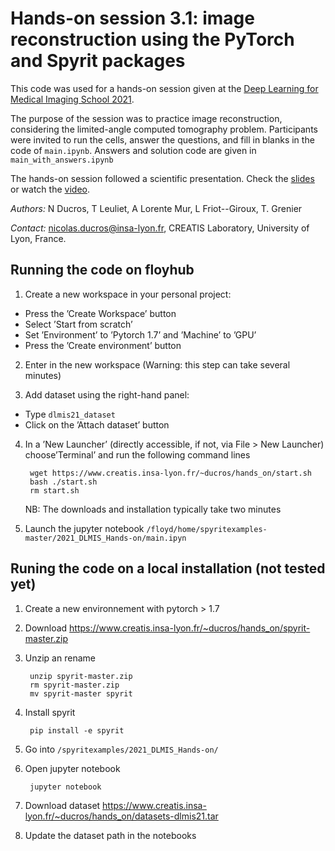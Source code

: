 # Hands-on session 3.1: image reconstruction using the PyTorch and Spyrit packages

This code was used for a hands-on session given at the [Deep Learning for Medical Imaging School 2021](https://deepimaging2021.sciencesconf.org/).

The purpose of the session was to practice image reconstruction, considering the limited-angle computed tomography problem. Participants were invited to run the cells, answer the questions, and fill in blanks in the code of `main.ipynb`. Answers and solution code are given in `main_with_answers.ipynb`

The hands-on session followed a scientific presentation. Check the [slides](https://www.creatis.insa-lyon.fr/~ducros/hands_on/2021_Ducros_DLMIS.pdf) or watch the [video](https://www.youtube.com/watch?v=Q5s5P3luqOE).

*Authors:* N Ducros, T Leuliet, A Lorente Mur, L Friot--Giroux, T. Grenier

*Contact:* nicolas.ducros@insa-lyon.fr, CREATIS Laboratory, University of Lyon, France.

## Running the code on floyhub
1. Create a new workspace in your personal project:
* Press the ’Create Workspace’ button
* Select ’Start from scratch’
* Set ’Environment’ to ’Pytorch 1.7’ and ’Machine’ to ’GPU’
* Press the ’Create environment’ button

2. Enter in the new workspace (Warning: this step can take several minutes)

3. Add dataset using the right-hand panel:
* Type `dlmis21_dataset`
* Click on the ’Attach dataset’ button

4. In a ’New Launcher’ (directly accessible, if not, via File > New Launcher) choose’Terminal’ and run the following command lines

        wget https://www.creatis.insa-lyon.fr/~ducros/hands_on/start.sh
        bash ./start.sh
        rm start.sh

    NB: The downloads and installation typically take two minutes

5. Launch the jupyter notebook     `/floyd/home/spyritexamples-master/2021_DLMIS_Hands-on/main.ipyn`

## Runing the code on a local installation (not tested yet)
1. Create a new environnement with pytorch > 1.7
1. Download https://www.creatis.insa-lyon.fr/~ducros/hands_on/spyrit-master.zip
1. Unzip an rename

        unzip spyrit-master.zip
        rm spyrit-master.zip
        mv spyrit-master spyrit
        
1. Install spyrit
        
        pip install -e spyrit
        
1. Go into `/spyritexamples/2021_DLMIS_Hands-on/`

1. Open jupyter notebook    

        jupyter notebook
        
1.  Download dataset https://www.creatis.insa-lyon.fr/~ducros/hands_on/datasets-dlmis21.tar

1. Update the dataset path in the notebooks
